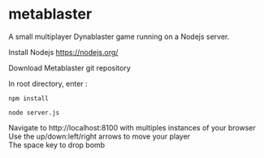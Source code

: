 # metablaster
A small multiplayer Dynablaster game running on a Nodejs server. 

Install Nodejs
https://nodejs.org/

Download Metablaster git repository

In root directory, enter :

`npm install`

`node server.js`

Navigate to http://localhost:8100 with multiples instances of your browser  
Use the up/down:left/right arrows to move your player  
The space key to drop bomb   

   


